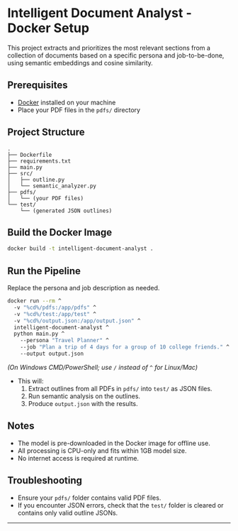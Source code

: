 # Intelligent Document Analyst - Docker Setup

This project extracts and prioritizes the most relevant sections from a collection of documents based on a specific persona and job-to-be-done, using semantic embeddings and cosine similarity.

## Prerequisites

- [Docker](https://www.docker.com/products/docker-desktop) installed on your machine
- Place your PDF files in the `pdfs/` directory

## Project Structure

```
.
├── Dockerfile
├── requirements.txt
├── main.py
├── src/
│   ├── outline.py
│   └── semantic_analyzer.py
├── pdfs/
│   └── (your PDF files)
└── test/
    └── (generated JSON outlines)
```

## Build the Docker Image

```sh
docker build -t intelligent-document-analyst .
```

## Run the Pipeline

Replace the persona and job description as needed.

```sh
docker run --rm ^
  -v "%cd%/pdfs:/app/pdfs" ^
  -v "%cd%/test:/app/test" ^
  -v "%cd%/output.json:/app/output.json" ^
  intelligent-document-analyst ^
  python main.py ^
    --persona "Travel Planner" ^
    --job "Plan a trip of 4 days for a group of 10 college friends." ^
    --output output.json
```
*(On Windows CMD/PowerShell; use `/` instead of `^` for Linux/Mac)*

- This will:
  1. Extract outlines from all PDFs in `pdfs/` into `test/` as JSON files.
  2. Run semantic analysis on the outlines.
  3. Produce `output.json` with the results.

## Notes

- The model is pre-downloaded in the Docker image for offline use.
- All processing is CPU-only and fits within 1GB model size.
- No internet access is required at runtime.

## Troubleshooting

- Ensure your `pdfs/` folder contains valid PDF files.
- If you encounter JSON errors, check that the `test/` folder is cleared or contains only valid outline JSONs.

---
